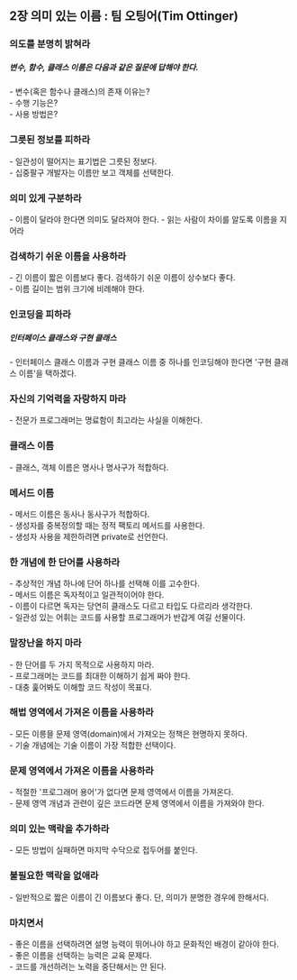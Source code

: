## 2장 의미 있는 이름 : 팀 오팅어(Tim Ottinger)  
  
### 의도를 분명히 밝혀라
##### 변수, 함수, 클래스 이름은 다음과 같은 질문에 답해야 한다.  
\- 변수(혹은 함수나 클래스)의 존재 이유는?  
\- 수행 기능은?  
\- 사용 방법은?  

### 그릇된 정보를 피하라  
\- 일관성이 떨어지는 표기법은 그릇된 정보다.  
\- 십중팔구 개발자는 이름만 보고 객체를 선택한다.

### 의미 있게 구분하라  
\- 이름이 달라야 한다면 의미도 달라져야 한다.
\- 읽는 사람이 차이를 알도록 이름을 지어라

### 검색하기 쉬운 이름을 사용하라
\- 긴 이름이 짧은 이름보다 좋다. 검색하기 쉬운 이름이 상수보다 좋다.  
\- 이름 길이는 범위 크기에 비례해야 한다.  

### 인코딩을 피하라
##### 인터페이스 클래스와 구현 클래스
\- 인터페이스 클래스 이름과 구현 클래스 이름 중 하나를 인코딩해야 한다면 '구현 클래스 이름'을 택하겠다.

### 자신의 기억력을 자랑하지 마라
\- 전문가 프로그래머는 명료함이 최고라는 사실을 이해한다.

### 클래스 이름
\- 클래스, 객체 이름은 명사나 명사구가 적합하다.

### 메서드 이름
\- 메서드 이름은 동사나 동사구가 적합하다.  
\- 생성자를 중복정의할 때는 정적 팩토리 메서드를 사용한다.  
\- 생성자 사용을 제한하려면 private로 선언한다.  

### 한 개념에 한 단어를 사용하라
\- 추상적인 개념 하나에 단어 하나를 선택해 이를 고수한다.  
\- 메서드 이름은 독자적이고 일관적이어야 한다.  
\- 이름이 다르면 독자는 당연히 클래스도 다르고 타입도 다르리라 생각한다.  
\- 일관성 있는 어휘는 코드를 사용할 프로그래머가 반갑게 여길 선물이다.  

### 말장난을 하지 마라
\- 한 단어를 두 가지 목적으로 사용하지 마라.  
\- 프로그래머는 코드를 최대한 이해하기 쉽게 짜야 한다.  
\- 대충 훑어봐도 이해할 코드 작성이 목표다.  

### 해법 영역에서 가져온 이름을 사용하라
\- 모든 이릉믈 문제 영역(domain)에서 가져오는 정책은 현명하지 못하다.  
\- 기술 개념에는 기술 이름이 가장 적합한 선택이다.

### 문제 영역에서 가져온 이름을 사용하라
\- 적절한 '프로그래머 용어'가 없다면 문제 영역에서 이름을 가져온다.  
\- 문제 영역 개념과 관련이 깊은 코드라면 문제 영역에서 이름을 가져와야 한다.  

### 의미 있는 맥락을 추가하라
\- 모든 방법이 실패하면 마지막 수닥으로 접두어를 붙인다.  

### 불필요한 맥락을 없애라
\- 일반적으로 짧은 이름이 긴 이름보다 좋다. 단, 의미가 분명한 경우에 한해서다.

### 마치면서
\- 좋은 이름을 선택하려면 설명 능력이 뛰어나야 하고 문화적인 배경이 같아야 한다.  
\- 좋은 이름을 선택하는 능력은 교육 문제다.  
\- 코드를 개선하려는 노력을 중단해서는 안 된다.  